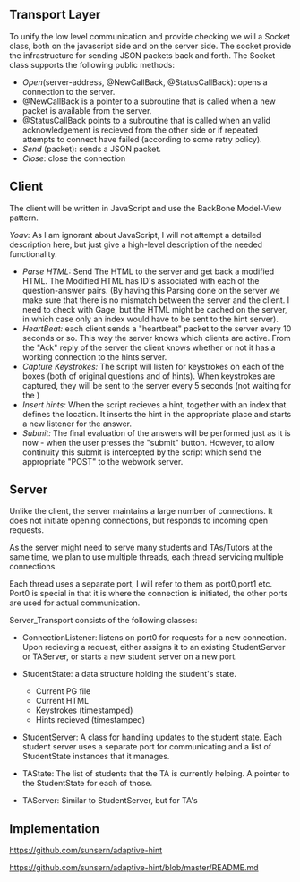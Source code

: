 ## Transport Layer

To unify the low level communication and provide checking we will a
Socket class, both on the javascript side and on the server side. The
socket provide the infrastructure for sending JSON packets back and
forth.
The Socket class supports the following public methods:

* *Open*(server-address, @NewCallBack, @StatusCallBack): opens a connection
to the server.
 * @NewCallBack is a pointer to a subroutine that is called when a new
   packet is available from the server.
 * @StatusCallBack points to a subroutine that is called when an valid
   acknowledgement is recieved from the other side or if repeated
   attempts to connect have failed (according to some retry policy).
* *Send* (packet): sends a JSON packet.
* *Close*: close the connection

## Client
The client will be written in JavaScript and use the BackBone
Model-View pattern.

*Yoav:* As I am ignorant about JavaScript, I will not attempt a
detailed description here, but just give a high-level description of
the needed functionality.

* *Parse HTML:* Send The HTML to the server and get back a modified
   HTML. The Modified HTML has ID's associated with each of the
   question-answer pairs. (By having this Parsing done on the server
   we make sure that there is no mismatch between the server and the
   client. I need to check with Gage, but the HTML might be cached on
   the server, in which case only an index would have to be sent to
   the hint server).
* *HeartBeat:* each client sends a "heartbeat" packet to the server
   every 10 seconds or so. This way the server knows which clients are
   active. From the "Ack" reply of the server the client knows whether
   or not it has a working connection to the hints server.
* *Capture Keystrokes:* The script will listen for keystrokes on each
   of the boxes (both of original questions and of hints). When
   keystrokes are captured, they will be sent to the server every 5
   seconds (not waiting for the <CR>)
* *Insert hints:* When the script recieves a hint, together with an
   index that defines the location. It inserts the hint in the
   appropriate place and starts a new listener for the answer.
* *Submit:* The final evaluation of the answers will be performed just
   as it is now - when the user presses the "submit" button. However,
   to allow continuity this submit is intercepted by the script which
   send the appropriate "POST" to the webwork server.

## Server
Unlike the client, the server maintains a large number of
connections. It does not initiate opening connections, but responds to
incoming open requests.

As the server might need to serve many students and TAs/Tutors at the
same time, we plan to use multiple threads, each thread servicing
multiple connections.

Each thread uses a separate port, I will refer to them as port0,port1
etc. Port0 is special in that it is where the connection is initiated,
the other ports are used for actual communication. 

Server_Transport consists of the following classes:
* ConnectionListener: listens on port0 for requests for a new
  connection. Upon recieving a request, either assigns it to an
  existing StudentServer or TAServer, or starts a new student server on a new port.

* StudentState: a data structure holding the student's state.
  * Current PG file
  * Current HTML 
  * Keystrokes (timestamped)
  * Hints recieved (timestamped)
  
* StudentServer: A class for handling updates to the student
  state. Each student server uses a separate port for communicating and a
  list of StudentState instances that it manages.

* TAState: The list of students that the TA is currently helping. A
  pointer to the StudentState for each of those.
  
* TAServer: Similar to StudentServer, but for TA's

## Implementation

<https://github.com/sunsern/adaptive-hint>

<https://github.com/sunsern/adaptive-hint/blob/master/README.md>
